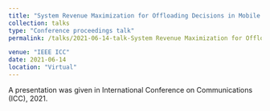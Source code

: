 ```yaml
---
title: "System Revenue Maximization for Offloading Decisions in Mobile Edge Computing"
collection: talks
type: "Conference proceedings talk"
permalink: /talks/2021-06-14-talk-System Revenue Maximization for Offloading Decisions in Mobile Edge Computing

venue: "IEEE ICC"
date: 2021-06-14
location: "Virtual"
---
```


 A presentation was given in International Conference on Communications (ICC), 2021.
